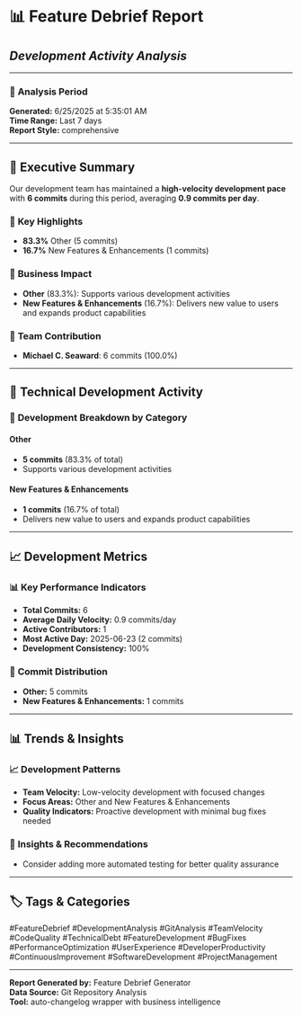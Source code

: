 # 📊 Feature Debrief Report
## *Development Activity Analysis*

---

### 📅 **Analysis Period**
**Generated:** 6/25/2025 at 5:35:01 AM  
**Time Range:** Last 7 days  
**Report Style:** comprehensive

---

## 🎯 **Executive Summary**

Our development team has maintained a **high-velocity development pace** with **6 commits** during this period, averaging **0.9 commits per day**.

### 🚀 **Key Highlights**
- **83.3%** Other (5 commits)
- **16.7%** New Features & Enhancements (1 commits)

### 💼 **Business Impact**
- **Other** (83.3%): Supports various development activities
- **New Features & Enhancements** (16.7%): Delivers new value to users and expands product capabilities

### 👥 **Team Contribution**
- **Michael C. Seaward**: 6 commits (100.0%)

---

## 🔧 **Technical Development Activity**

### 🔧 **Development Breakdown by Category**

#### Other
- **5 commits** (83.3% of total)
- Supports various development activities

#### New Features & Enhancements
- **1 commits** (16.7% of total)
- Delivers new value to users and expands product capabilities

---

## 📈 **Development Metrics**

### 📊 **Key Performance Indicators**
- **Total Commits:** 6
- **Average Daily Velocity:** 0.9 commits/day
- **Active Contributors:** 1
- **Most Active Day:** 2025-06-23 (2 commits)
- **Development Consistency:** 100%

### 🎯 **Commit Distribution**
- **Other:** 5 commits
- **New Features & Enhancements:** 1 commits

---

## 📊 **Trends & Insights**

### 📈 **Development Patterns**
- **Team Velocity:** Low-velocity development with focused changes
- **Focus Areas:** Other and New Features & Enhancements
- **Quality Indicators:** Proactive development with minimal bug fixes needed

### 🔮 **Insights & Recommendations**
- Consider adding more automated testing for better quality assurance

---

## 🏷️ **Tags & Categories**

#FeatureDebrief #DevelopmentAnalysis #GitAnalysis #TeamVelocity #CodeQuality #TechnicalDebt #FeatureDevelopment #BugFixes #PerformanceOptimization #UserExperience #DeveloperProductivity #ContinuousImprovement #SoftwareDevelopment #ProjectManagement

---

**Report Generated by:** Feature Debrief Generator  
**Data Source:** Git Repository Analysis  
**Tool:** auto-changelog wrapper with business intelligence
